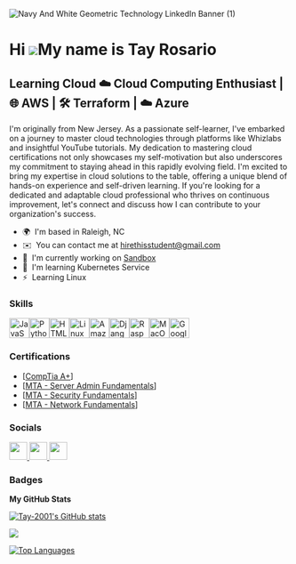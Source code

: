 
![Navy And White Geometric Technology  LinkedIn Banner (1)](https://github.com/Tay-2001/Tay-2001/assets/67866392/3337cbfb-225e-40fe-a1c7-e3634fc91d0d)




Hi ![](https://user-images.githubusercontent.com/18350557/176309783-0785949b-9127-417c-8b55-ab5a4333674e.gif)My name is Tay Rosario
===================================================================================================================================

Learning Cloud ☁️ Cloud Computing Enthusiast | 🌐 AWS | 🛠️ Terraform | ☁️ Azure
--------------------------------------------------------------------------------

I'm originally from New Jersey. As a passionate self-learner, I've embarked on a journey to master cloud technologies through platforms like Whizlabs and insightful YouTube tutorials. My dedication to mastering cloud certifications not only showcases my self-motivation but also underscores my commitment to staying ahead in this rapidly evolving field. I'm excited to bring my expertise in cloud solutions to the table, offering a unique blend of hands-on experience and self-driven learning. If you're looking for a dedicated and adaptable cloud professional who thrives on continuous improvement, let's connect and discuss how I can contribute to your organization's success.

* 🌍  I'm based in Raleigh, NC
* ✉️  You can contact me at [hirethisstudent@gmail.com](mailto:hirethisstudent@gmail.com)
* 🚀  I'm currently working on [Sandbox](http://cute4head.com)
* 🧠  I'm learning Kubernetes Service
* ⚡  Learning Linux

### Skills


<p align="left">
<a href="https://developer.mozilla.org/en-US/docs/Web/JavaScript" target="_blank" rel="noreferrer"><img src="https://raw.githubusercontent.com/danielcranney/readme-generator/main/public/icons/skills/javascript-colored.svg" width="36" height="36" alt="JavaScript" /></a><a href="https://www.python.org/" target="_blank" rel="noreferrer"><img src="https://raw.githubusercontent.com/danielcranney/readme-generator/main/public/icons/skills/python-colored.svg" width="36" height="36" alt="Python" /></a><a href="https://developer.mozilla.org/en-US/docs/Glossary/HTML5" target="_blank" rel="noreferrer"><img src="https://raw.githubusercontent.com/danielcranney/readme-generator/main/public/icons/skills/html5-colored.svg" width="36" height="36" alt="HTML5" /></a><a href="https://www.linux.org" target="_blank" rel="noreferrer"><img src="https://raw.githubusercontent.com/danielcranney/readme-generator/main/public/icons/skills/linux-colored.svg" width="36" height="36" alt="Linux" /></a><a href="https://aws.amazon.com" target="_blank" rel="noreferrer"><img src="https://raw.githubusercontent.com/danielcranney/readme-generator/main/public/icons/skills/aws-colored.svg" width="36" height="36" alt="Amazon Web Services" /></a><a href="https://www.djangoproject.com/" target="_blank" rel="noreferrer"><img src="https://raw.githubusercontent.com/danielcranney/readme-generator/main/public/icons/skills/django-colored.svg" width="36" height="36" alt="Django" /></a><a href="https://www.raspberrypi.org/" target="_blank" rel="noreferrer"><img src="https://raw.githubusercontent.com/danielcranney/readme-generator/main/public/icons/skills/raspberrypi-colored.svg" width="36" height="36" alt="Raspberry Pi" /></a><a href="https://apple.com" target="_blank" rel="noreferrer"><img src="https://raw.githubusercontent.com/danielcranney/readme-generator/main/public/icons/skills/macos-colored.svg" width="36" height="36" alt="MacOS" /></a><a href="https://cloud.google.com/" target="_blank" rel="noreferrer"><img src="https://raw.githubusercontent.com/danielcranney/readme-generator/main/public/icons/skills/googlecloud-colored.svg" width="36" height="36" alt="Google Cloud" /></a>
</p>

### Certifications

- [<a href="https://acrobat.adobe.com/id/urn:aaid:sc:VA6C2:46d7c0ef-fb22-41c6-a866-6bcb89aeea6f">CompTia A+</a>]
- [<a href="https://acrobat.adobe.com/id/urn:aaid:sc:VA6C2:f15dee7e-49f3-4e8a-8cd7-26fec42ad7f8f">MTA - Server Admin Fundamentals</a>]
- [<a href="https://acrobat.adobe.com/id/urn:aaid:sc:VA6C2:f15dee7e-49f3-4e8a-8cd7-26fec42ad7f8f">MTA - Security Fundamentals</a>]
- [<a href="https://acrobat.adobe.com/id/urn:aaid:sc:VA6C2:8b7a32aa-5709-4a25-98d0-57cd436d58bf">MTA - Network Fundamentals</a>]

### Socials

<p align="left"> <a href="https://www.github.com/Tay-2001" target="_blank" rel="noreferrer"> <picture> <source media="(prefers-color-scheme: dark)" srcset="https://raw.githubusercontent.com/danielcranney/readme-generator/main/public/icons/socials/github-dark.svg" /> <source media="(prefers-color-scheme: light)" srcset="https://raw.githubusercontent.com/danielcranney/readme-generator/main/public/icons/socials/github.svg" /> <img src="https://raw.githubusercontent.com/danielcranney/readme-generator/main/public/icons/socials/github.svg" width="32" height="32" /> </picture> </a> <a href="https://www.linkedin.com/in/tayrosario/" target="_blank" rel="noreferrer"> <picture> <source media="(prefers-color-scheme: dark)" srcset="https://raw.githubusercontent.com/danielcranney/readme-generator/main/public/icons/socials/linkedin-dark.svg" /> <source media="(prefers-color-scheme: light)" srcset="https://raw.githubusercontent.com/danielcranney/readme-generator/main/public/icons/socials/linkedin.svg" /> <img src="https://raw.githubusercontent.com/danielcranney/readme-generator/main/public/icons/socials/linkedin.svg" width="32" height="32" /> </picture> </a> <a href="https://www.youtube.com/@TayJourneyBytes" target="_blank" rel="noreferrer"> <picture> <source media="(prefers-color-scheme: dark)" srcset="undefined" /> <source media="(prefers-color-scheme: light)" srcset="https://raw.githubusercontent.com/danielcranney/readme-generator/main/public/icons/socials/youtube.svg" /> <img src="https://raw.githubusercontent.com/danielcranney/readme-generator/main/public/icons/socials/youtube.svg" width="32" height="32" /> </picture> </a></p>

### Badges

<b>My GitHub Stats</b>

<a href="http://www.github.com/Tay-2001"><img src="https://github-readme-stats.vercel.app/api?username=Tay-2001&show_icons=true&hide=&count_private=true&title_color=3382ed&text_color=ec4899&icon_color=a855f7&bg_color=000000&hide_border=true&show_icons=true" alt="Tay-2001's GitHub stats" /></a>

<a href="http://www.github.com/Tay-2001"><img src="https://github-readme-streak-stats.herokuapp.com/?user=Tay-2001&stroke=ec4899&background=000000&ring=3382ed&fire=3382ed&currStreakNum=ec4899&currStreakLabel=3382ed&sideNums=ec4899&sideLabels=ec4899&dates=ec4899&hide_border=true" /></a>

<a href="https://github.com/Tay-2001" align="left"><img src="https://github-readme-stats.vercel.app/api/top-langs/?username=Tay-2001&langs_count=10&title_color=3382ed&text_color=ec4899&icon_color=a855f7&bg_color=000000&hide_border=true&locale=en&custom_title=Top%20%Languages" alt="Top Languages" /></a>
